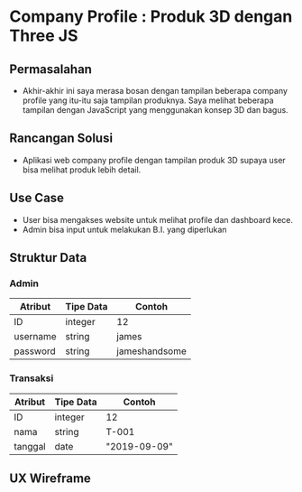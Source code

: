 # Company Profile : Produk 3D dengan Three JS

## Permasalahan
- Akhir-akhir ini saya merasa bosan dengan tampilan beberapa company profile yang itu-itu saja tampilan produknya. Saya melihat beberapa tampilan dengan JavaScript yang menggunakan konsep 3D dan bagus.

## Rancangan Solusi
- Aplikasi web company profile dengan tampilan produk 3D supaya user bisa melihat produk lebih detail.

## Use Case
- User bisa mengakses website untuk melihat profile dan dashboard kece.
- Admin bisa input untuk melakukan B.I. yang diperlukan

## Struktur Data

### Admin
Atribut|Tipe Data|Contoh
---|---|---
ID | integer | 12
username | string | james
password | string | jameshandsome

### Transaksi
Atribut|Tipe Data|Contoh
---|---|---
ID | integer | 12
nama | string | T-001
tanggal | date | "2019-09-09"

## UX Wireframe
